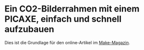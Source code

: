 # Ein CO2-Bilderrahmen mit einem PICAXE, einfach und schnell aufzubauen

Dies ist die Grundlage für den online-Artikel im [Make-Magazin](https://heise.de/-4947195).

